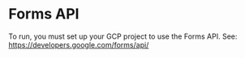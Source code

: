 # Forms API

To run, you must set up your GCP project to use the Forms API.
See: https://developers.google.com/forms/api/
